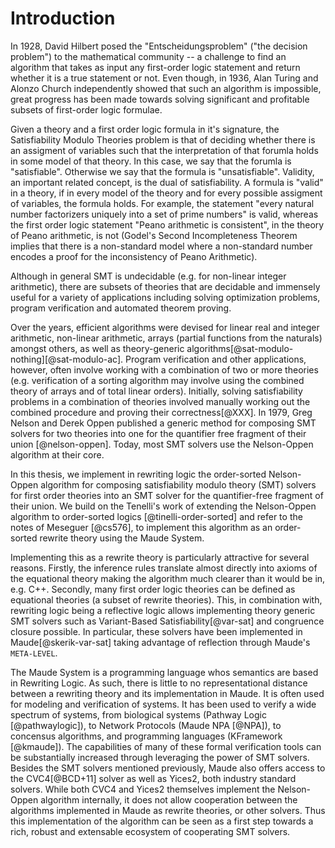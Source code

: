 Introduction
============

In 1928, David Hilbert posed the "Entscheidungsproblem" ("the decision problem") to the mathematical
community -- a challenge to find an algorithm that takes as input any first-order logic statement
and return whether it is a true statement or not. Even though, in 1936, Alan Turing and Alonzo Church
independently showed that such an algorithm is impossible, great progress has been made towards
solving significant and profitable subsets of first-order logic formulae.

Given a theory and a first order logic formula in it's signature, the Satisfiability Modulo Theories
problem is that of deciding whether there is an assigment of variables such that the
interpretation of that forumla holds in some model of that theory. In this case, we say that the
forumla is "satisfiable". Otherwise we say that the formula is "unsatisfiable". Validity, an
important related concept, is the dual of satisfiability. A formula is "valid" in a theory, if in
every model of the theory and for every possible assigment of variables, the formula holds. For example,
the statement "every natural number factorizers uniquely into a set of prime numbers" is valid,
whereas the first order logic statement "Peano arithmetic is consistent", in the theory of Peano
arithmetic, is not (Godel's Second Incompleteness Theorem implies that there is a non-standard model
where a non-standard number encodes a proof for the inconsistency of Peano Arithmetic).

Although in general SMT is undecidable (e.g. for non-linear integer arithmetic), there are subsets
of theories that are decidable and immensely useful for a variety of applications including solving
optimization problems, program verification and automated theorem proving.

Over the years, efficient algorithms were devised for linear real and integer arithmetic, non-linear
arithmetic, arrays (partial functions from the naturals) amongst others, as well as theory-generic
algorithms[@sat-modulo-nothing][@sat-modulo-ac]. Program verification and other applications,
however, often involve working with a combination of two or more theories (e.g. verification of a
sorting algorithm may involve using the combined theory of arrays and of total linear orders).
Initially, solving satisfiability problems in a combination of theories involved manually working
out the combined procedure and proving their correctness[@XXX]. In 1979, Greg Nelson and Derek Oppen
published a generic method for composing SMT solvers for two theories into one for the quantifier
free fragment of their union [@nelson-oppen]. Today, most SMT solvers use the Nelson-Oppen algorithm
at their core.

In this thesis, we implement in rewriting logic the order-sorted Nelson-Oppen algorithm for
composing satisfiability modulo theory (SMT) solvers for first order theories into an SMT solver for
the quantifier-free fragment of their union. We build on the Tenelli's work of extending the
Nelson-Oppen algorithm to order-sorted logics [@tinelli-order-sorted] and refer to the notes of
Meseguer [@cs576], to implement this algorithm as an order-sorted rewrite theory using the Maude
System.

Implementing this as a rewrite theory is particularly attractive for several reasons. Firstly, the
inference rules translate almost directly into axioms of the equational theory making the algorithm
much clearer than it would be in, e.g. C++. Secondly, many first order logic theories can be defined
as equational theories (a subset of rewrite theories). This, in combination with, rewriting logic
being a reflective logic allows implementing theory generic SMT solvers such as Variant-Based
Satisfiability[@var-sat] and congruence closure possible. In particular, these solvers have been
implemented in Maude[@skerik-var-sat] taking advantage of reflection through Maude's `META-LEVEL`.

The Maude System is a programming language whos semantics are based in Rewriting Logic. As such,
there is little to no representational distance between a rewriting theory and its implementation in
Maude. It is often used for modeling and verification of systems. It has been used to verify a wide
spectrum of systems, from biological systems (Pathway Logic [@pathwaylogic]), to Network Protocols
(Maude NPA [@NPA]), to concensus algorithms, and programming languages (KFramework [@kmaude]). The
capabilities of many of these formal verification tools can be substantially increased through
leveraging the power of SMT solvers. Besides the SMT solvers mentioned previously, Maude also offers
access to the CVC4[@BCD+11] solver as well as Yices2, both industry standard solvers. While both
CVC4 and Yices2 themselves implement the Nelson-Oppen algorithm internally, it does not allow
cooperation between the algorithms implemented in Maude as rewrite theories, or other solvers. Thus
this implementation of the algorithm can be seen as a first step towards a rich, robust and
extensable ecosystem of cooperating SMT solvers.

